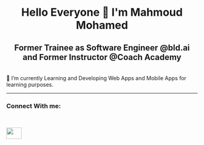 <h1 align="center"> Hello Everyone 👋 I'm Mahmoud Mohamed</h1>
<h2 align="center">Former Trainee as Software Engineer @bld.ai and Former Instructor @Coach Academy</h2>
<br>
🌱 I’m currently Learning and Developing Web Apps and Mobile Apps for learning purposes.
<hr>
<h3> Connect With me:</h3>
<br>
<p align="left">
<a href="https://www.linkedin.com/in/mahmoudmohamed572000/" target="blank">
<img align="center" src="https://raw.githubusercontent.com/rahuldkjain/github-profile-readme-generator/master/src/images/icons/Social/linked-in-alt.svg" height="30" width="40" /></a> &nbsp;&nbsp;
